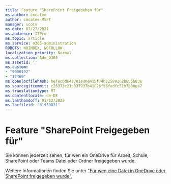 ```yaml
---
title: Feature "SharePoint Freigegeben für"
ms.author: cmcatee
author: cmcatee-MSFT
manager: scotv
ms.date: 07/27/2021
ms.audience: ITPro
ms.topic: article
ms.service: o365-administration
ROBOTS: NOINDEX, NOFOLLOW
localization_priority: Normal
ms.collection: Adm_O365
ms.assetid: ''
ms.custom:
- "9000192"
- "12469"
ms.openlocfilehash: befec0d642781e00e415f74b32599262b855b838
ms.sourcegitcommit: c26373c21c837937b41026f56fedfc51b7b80ea7
ms.translationtype: MT
ms.contentlocale: de-DE
ms.lasthandoff: 01/12/2022
ms.locfileid: "61950821"
---
```

# <a name="sharepoint-shared-with-feature"></a>Feature "SharePoint Freigegeben für"

Sie können jederzeit sehen, für wen ein OneDrive für Arbeit, Schule, SharePoint oder Teams Datei oder Ordner freigegeben wurde.

Weitere Informationen finden Sie unter ["Für wen eine Datei in OneDrive oder SharePoint freigegeben wurde".](https://support.microsoft.com/office/see-who-a-file-is-shared-with-in-onedrive-or-sharepoint-51bb79a9-b696-410d-a7a7-c320e541272d)